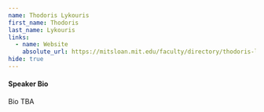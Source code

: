 ```yaml
---
name: Thodoris Lykouris
first_name: Thodoris
last_name: Lykouris
links:
  - name: Website
    absolute_url: https://mitsloan.mit.edu/faculty/directory/thodoris-lykouris
hide: true
---
```


#### Speaker Bio

Bio TBA